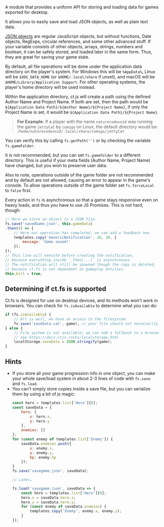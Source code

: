 A module that provides a uniform API for storing and loading data for games exported for desktop.

It allows you to easily save and load JSON objects, as well as plain text data.

[JSON objects](https://developer.mozilla.org/en-US/docs/Web/JavaScript/Reference/Global_Objects/JSON) are regular JavaScript objects, but without functions, Date objects, RegExps, circular references, and some other advanced stuff. If your variable consists of other objects, arrays, strings, numbers and boolean, it can be safely stored, and loaded later in the same form. Thus, they are great for saving your game state.

By default, all file operations will be done under the application data directory on the player's system. For Windows this will be `%AppData%`, Linux will be `$XDG_DATA_HOME` (or `$HOME/.local/share` if unset), and macOS will be `$HOME/Library/Application Support`. For other operating systems, the player's home directory will be used instead.

Within the application directory, ct.js will create a path using the defined Author Name and Project Name. If both are set, then the path would be `${Application Data Path}/${Author Name}/${Project Name}`, if only the Project Name is set, it would be `${Application Data Path}/${Project Name}`.

> **For Example**: If a player with the name `naturecodevoid` was running the game `jettyCat` by `comigo` on Linux, the default directory would be:
 `/home/naturecodevoid/.local/share/comigo/jettyCat`

 You can verify this by calling `fs.getPath('')` or by checking the variable `fs.gameFolder`.

It is not recommended, but you can set `fs.gameFolder` to a different directory. This is useful if your meta fields (Author Name, Project Name) have changed, but you wish to preserve user data.

Also to note, operations outside of the game folder are not recommended and by default are not allowed, causing an error to appear in the game's console. To allow operations outside of the game folder set `fs.forceLocal` to `false` first.

Every action in `fs` is asynchronous so that a game stays responsive even on heavy loads, and thus you have to use JS Promises. This is not hard, though:

```js
// Here we store an object in a JSON file.
fs.save('savedGame.json', this.gameData)
.then(() => {
    // Here our operation has completed, we can add a feedback now
    templates.copy('GenericNotification', 20, 20, {
        message: 'Game saved!'
    });
});
// This line will execute before creating the notification,
// because everything inside `.then(...)` is asynchronous.
// The notification will still be spawned though the copy is deleted,
// because ct.fs is not dependant on gameplay entities.
this.kill = true;
```

## Determining if ct.fs is supported

Ct.fs is designed for use on desktop devices, and its methods won't work in browsers. You can check for `fs.isAvailable` to determine what you can do:

```js
if (fs.isAvailable) {
    // All is well, we have an access to the filesystem.
    fs.save('saveData.cat', game); // your file should not necessarily have `json` extension, btw ;)
} else {
    // File system is not available; we can add a fallback to a browser's local storage instead.
    // see https://docs.ctjs.rocks/localstorage.html
    localStorage.saveData = JSON.stringify(game);
}
```

## Hints

* If you store all your game progression info in one object, you can make your whole save/load system in about 2-3 lines of code with `fs.save` and `fs.load`.
* You can't simply store copies inside a save file, but you can serialize them by using a bit of js magic:
  ```js
  const hero = templates.list['Hero'][0];
  const saveData = {
      hero: {
          x: hero.x,
          y: hero.y
      },
      enemies: []
  };
  for (const enemy of templates.list['Enemy']) {
      saveData.enemies.push({
          x: enemy.x,
          y: enemy.y,
          hp: enemy.hp
      });
  }
  fs.save('savegame.json', saveData);

  // Later…

  fs.load('savegame.json', saveData => {
      const hero = templates.list['Hero'][0];
      hero.x = saveData.hero.x;
      hero.y = saveData.hero.y;
      for (const enemy of saveData.enemies) {
          templates.copy('Enemy', enemy.x, enemy.y);
      }
  });
  ```
